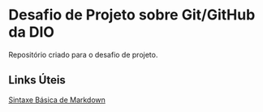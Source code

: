 # Desafio de Projeto sobre Git/GitHub da DIO
Repositório criado para o desafio de projeto.

## Links Úteis
[Sintaxe Básica de Markdown](https://www.markdownguide.org/basic-syntax/)
